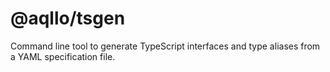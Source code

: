 # @aqllo/tsgen

Command line tool to generate TypeScript interfaces and type aliases from a YAML specification file.